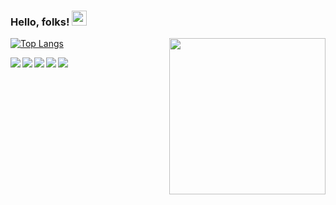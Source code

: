###  Hello, folks! <img src="https://stickershop.line-scdn.net/stickershop/v1/product/4894287/LINEStorePC/main.png;compress=true" width="24px">
<img align="right" src="https://www.icegif.com/wp-content/uploads/luffy-icegif-25.gif" width="250px">

[![Top Langs](https://github-readme-stats.vercel.app/api/top-langs/?username=alp1x&layout=compact&show_icons=true&theme=ayu-mirage)
](https://github.com/anuraghazra/github-readme-stats)

 

   <img align="left" src="https://img.shields.io/badge/Django-092E20?style=for-the-badge&logo=django&logoColor=white">
   <img align="left" src="https://img.shields.io/badge/Python-FFD43B?style=for-the-badge&logo=python&logoColor=darkgreen">
    <img align="left" src="https://img.shields.io/badge/PHP-777BB4?style=for-the-badge&logo=php&logoColor=white">
    <img align="left" src="https://img.shields.io/badge/Lua-2C2D72?style=for-the-badge&logo=lua&logoColor=white">
     <img align="center" src="https://img.shields.io/badge/JavaScript-323330?style=for-the-badge&logo=javascript&logoColor=F7DF1E">
